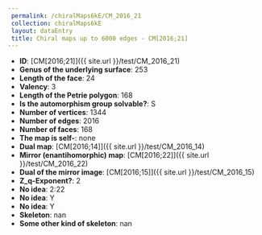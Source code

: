 ```yaml
--- 
 permalink: /chiralMaps6kE/CM_2016_21 
 collection: chiralMaps6kE
 layout: dataEntry
 title: Chiral maps up to 6000 edges - CM[2016;21]
---
```


- **ID**: [CM[2016;21]]({{ site.url }}/test/CM_2016_21)
- **Genus of the underlying surface**: 253
- **Length of the face**: 24
- **Valency**: 3
- **Length of the Petrie polygon**: 168
- **Is the automorphism group solvable?**: S
- **Number of vertices**: 1344
- **Number of edges**: 2016
- **Number of faces**: 168
- **The map is self-**: none
- **Dual map**: [CM[2016;14]]({{ site.url }}/test/CM_2016_14)
- **Mirror (enantihomorphic) map**: [CM[2016;22]]({{ site.url }}/test/CM_2016_22)
- **Dual of the mirror image**: [CM[2016;15]]({{ site.url }}/test/CM_2016_15)
- **Z_q-Exponent?**: 2
- **No idea**:  2:22
- **No idea**: Y
- **No idea**: Y
- **Skeleton**: nan
- **Some other kind of skeleton**: nan

